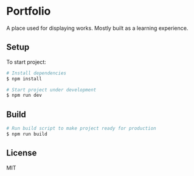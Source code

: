 # Portfolio
A place used for displaying works. Mostly built as a learning experience.

## Setup
To start project:

```bash
# Install dependencies
$ npm install

# Start project under development
$ npm run dev

```

## Build
```bash
# Run build script to make project ready for production
$ npm run build

```
## License
MIT
